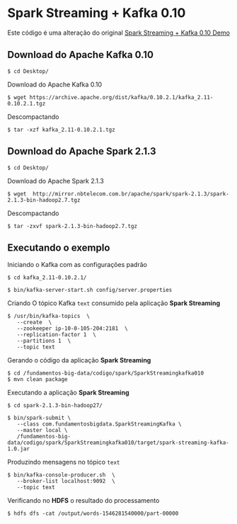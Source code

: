 # Spark Streaming + Kafka 0.10

Este código é uma alteração do original [Spark Streaming + Kafka 0.10 Demo](https://github.com/joanvr/spark-streaming-kafka-010-demo)


## Download do Apache Kafka 0.10

```
$ cd Desktop/
```


Download do Apache Kafka 0.10 
```
$ wget https://archive.apache.org/dist/kafka/0.10.2.1/kafka_2.11-0.10.2.1.tgz
```


Descompactando
```
$ tar -xzf kafka_2.11-0.10.2.1.tgz
```


## Download do Apache Spark 2.1.3

```
$ cd Desktop/
```


Download do Apache Spark 2.1.3  
```
$ wget  http://mirror.nbtelecom.com.br/apache/spark/spark-2.1.3/spark-2.1.3-bin-hadoop2.7.tgz
```


Descompactando
```
$ tar -zxvf spark-2.1.3-bin-hadoop2.7.tgz
```


## Executando o exemplo


Iniciando o Kafka com as configurações padrão
```
$ cd kafka_2.11-0.10.2.1/

$ bin/kafka-server-start.sh config/server.properties
```


Criando O tópico Kafka `text` consumido pela aplicação **Spark Streaming**
```
$ /usr/bin/kafka-topics  \
   --create  \
   --zookeeper ip-10-0-105-204:2181  \
   --replication-factor 1  \
   --partitions 1  \
   --topic text 
```


Gerando o código da aplicação **Spark Streaming**
```
$ cd /fundamentos-big-data/codigo/spark/SparkStreamingkafka010
$ mvn clean package
```


Executando a aplicação **Spark Streaming**
```
$ cd spark-2.1.3-bin-hadoop27/

$ bin/spark-submit \
   --class com.fundamentosbigdata.SparkStreamingKafka \
   --master local \
   /fundamentos-big-data/codigo/spark/SparkStreamingkafka010/target/spark-streaming-kafka-1.0.jar
```


Produzindo mensagens no tópico `text`
```
$ bin/kafka-console-producer.sh  \
   --broker-list localhost:9092  \
   --topic text  
```

Verificando no **HDFS** o resultado do processamento
```
$ hdfs dfs -cat /output/words-1546281540000/part-00000
```